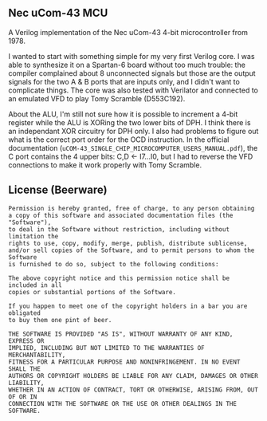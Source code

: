 Nec uCom-43 MCU
---

A Verilog implementation of the Nec uCom-43 4-bit microcontroller from 1978.

I wanted to start with something simple for my very first Verilog core. I was able to synthesize it on a Spartan-6 board without too much trouble: the compiler complained about 8 unconnected signals but those are the output signals for the two A & B ports that are inputs only, and I didn't want to complicate things. The core was also tested with Verilator and connected to an emulated VFD to play Tomy Scramble (D553C192).

About the ALU, I'm still not sure how it is possible to increment a 4-bit register while the ALU is XORing the two lower bits of DPH. I think there is an independant XOR circuitry for DPH only. I also had problems to figure out what is the correct port order for the OCD instruction. In the official documentation (`uCOM-43_SINGLE_CHIP_MICROCOMPUTER_USERS_MANUAL.pdf`), the C port contains the 4 upper bits: C,D ← I7...I0, but I had to reverse the VFD connections to make it work properly with Tomy Scramble.


License (Beerware)
---

```
Permission is hereby granted, free of charge, to any person obtaining
a copy of this software and associated documentation files (the "Software"),
to deal in the Software without restriction, including without limitation the
rights to use, copy, modify, merge, publish, distribute sublicense,
and/or sell copies of the Software, and to permit persons to whom the Software
is furnished to do so, subject to the following conditions:

The above copyright notice and this permission notice shall be included in all
copies or substantial portions of the Software.

If you happen to meet one of the copyright holders in a bar you are obligated
to buy them one pint of beer.

THE SOFTWARE IS PROVIDED "AS IS", WITHOUT WARRANTY OF ANY KIND, EXPRESS OR
IMPLIED, INCLUDING BUT NOT LIMITED TO THE WARRANTIES OF MERCHANTABILITY,
FITNESS FOR A PARTICULAR PURPOSE AND NONINFRINGEMENT. IN NO EVENT SHALL THE
AUTHORS OR COPYRIGHT HOLDERS BE LIABLE FOR ANY CLAIM, DAMAGES OR OTHER LIABILITY,
WHETHER IN AN ACTION OF CONTRACT, TORT OR OTHERWISE, ARISING FROM, OUT OF OR IN
CONNECTION WITH THE SOFTWARE OR THE USE OR OTHER DEALINGS IN THE SOFTWARE.
```
